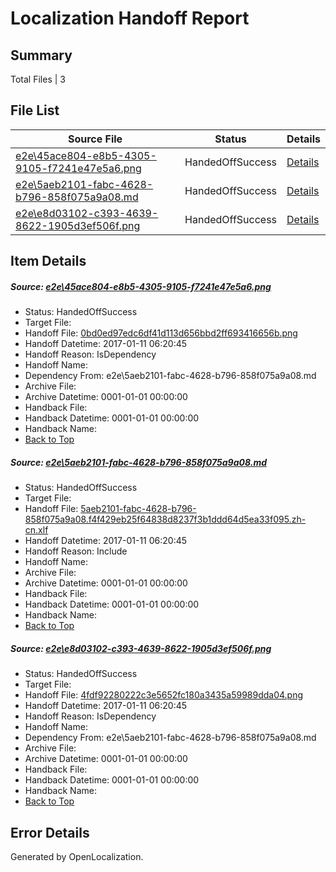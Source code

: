 # <a name='report-top'></a> Localization Handoff Report

## Summary
 Total Files | 3

## File List
 Source File | Status | Details 
 ----------- | ------ | ------- 
 [e2e\45ace804-e8b5-4305-9105-f7241e47e5a6.png](https://github.com/OpenLocalizationTestOrg/ol-test0/blob/b82a0eda3fe6e9e3bf2d26c7e115156ce4cb358b/e2e/45ace804-e8b5-4305-9105-f7241e47e5a6.png) | HandedOffSuccess | [Details](#0bd0ed97edc6df41d113d656bbd2ff693416656b2)
 [e2e\5aeb2101-fabc-4628-b796-858f075a9a08.md](https://github.com/OpenLocalizationTestOrg/ol-test0/blob/b82a0eda3fe6e9e3bf2d26c7e115156ce4cb358b/e2e/5aeb2101-fabc-4628-b796-858f075a9a08.md) | HandedOffSuccess | [Details](#c41c721bc7e78a73be32600ddaf98a56095657f43)
 [e2e\e8d03102-c393-4639-8622-1905d3ef506f.png](https://github.com/OpenLocalizationTestOrg/ol-test0/blob/b82a0eda3fe6e9e3bf2d26c7e115156ce4cb358b/e2e/e8d03102-c393-4639-8622-1905d3ef506f.png) | HandedOffSuccess | [Details](#4fdf92280222c3e5652fc180a3435a59989dda046)

## Item Details
##### <a name='0bd0ed97edc6df41d113d656bbd2ff693416656b2'></a> Source: [e2e\45ace804-e8b5-4305-9105-f7241e47e5a6.png](https://github.com/OpenLocalizationTestOrg/ol-test0/blob/b82a0eda3fe6e9e3bf2d26c7e115156ce4cb358b/e2e/45ace804-e8b5-4305-9105-f7241e47e5a6.png)
* Status: HandedOffSuccess
* Target File: 
* Handoff File: [0bd0ed97edc6df41d113d656bbd2ff693416656b.png](https://github.com/OpenLocalizationTestOrg/ol-test0-handoff/blob/2536c60a0d5372176b2bea68fc49ee93d5d0bf31/ol-handoff/OpenLocalizationTestOrg/ol-test0-zhcn/shujia/ht/0bd0ed97edc6df41d113d656bbd2ff693416656b.png)
* Handoff Datetime: 2017-01-11 06:20:45
* Handoff Reason: IsDependency
* Handoff Name: 
* Dependency From: e2e\5aeb2101-fabc-4628-b796-858f075a9a08.md
* Archive File: 
* Archive Datetime: 0001-01-01 00:00:00
* Handback File: 
* Handback Datetime: 0001-01-01 00:00:00
* Handback Name: 
* [Back to Top](#report-top)

##### <a name='c41c721bc7e78a73be32600ddaf98a56095657f43'></a> Source: [e2e\5aeb2101-fabc-4628-b796-858f075a9a08.md](https://github.com/OpenLocalizationTestOrg/ol-test0/blob/b82a0eda3fe6e9e3bf2d26c7e115156ce4cb358b/e2e/5aeb2101-fabc-4628-b796-858f075a9a08.md)
* Status: HandedOffSuccess
* Target File: 
* Handoff File: [5aeb2101-fabc-4628-b796-858f075a9a08.f4f429eb25f64838d8237f3b1ddd64d5ea33f095.zh-cn.xlf](https://github.com/OpenLocalizationTestOrg/ol-test0-handoff/blob/2536c60a0d5372176b2bea68fc49ee93d5d0bf31/ol-handoff/OpenLocalizationTestOrg/ol-test0-zhcn/shujia/ht/5aeb2101-fabc-4628-b796-858f075a9a08.f4f429eb25f64838d8237f3b1ddd64d5ea33f095.zh-cn.xlf)
* Handoff Datetime: 2017-01-11 06:20:45
* Handoff Reason: Include
* Handoff Name: 
* Archive File: 
* Archive Datetime: 0001-01-01 00:00:00
* Handback File: 
* Handback Datetime: 0001-01-01 00:00:00
* Handback Name: 
* [Back to Top](#report-top)

##### <a name='4fdf92280222c3e5652fc180a3435a59989dda046'></a> Source: [e2e\e8d03102-c393-4639-8622-1905d3ef506f.png](https://github.com/OpenLocalizationTestOrg/ol-test0/blob/b82a0eda3fe6e9e3bf2d26c7e115156ce4cb358b/e2e/e8d03102-c393-4639-8622-1905d3ef506f.png)
* Status: HandedOffSuccess
* Target File: 
* Handoff File: [4fdf92280222c3e5652fc180a3435a59989dda04.png](https://github.com/OpenLocalizationTestOrg/ol-test0-handoff/blob/2536c60a0d5372176b2bea68fc49ee93d5d0bf31/ol-handoff/OpenLocalizationTestOrg/ol-test0-zhcn/shujia/ht/4fdf92280222c3e5652fc180a3435a59989dda04.png)
* Handoff Datetime: 2017-01-11 06:20:45
* Handoff Reason: IsDependency
* Handoff Name: 
* Dependency From: e2e\5aeb2101-fabc-4628-b796-858f075a9a08.md
* Archive File: 
* Archive Datetime: 0001-01-01 00:00:00
* Handback File: 
* Handback Datetime: 0001-01-01 00:00:00
* Handback Name: 
* [Back to Top](#report-top)


## Error Details

Generated by OpenLocalization.
